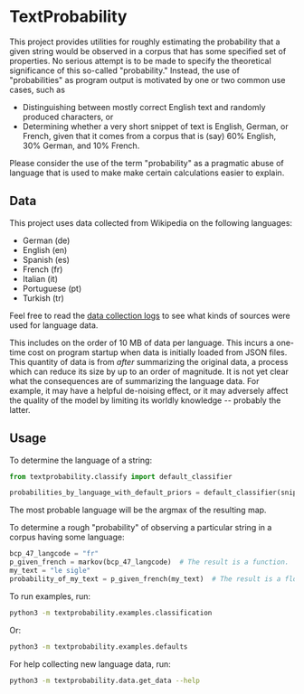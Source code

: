 # TextProbability

This project provides utilities for roughly estimating the probability that a given
string would be observed in a corpus that has some specified set of properties. No
serious attempt is to be made to specify the theoretical significance of this so-called
"probability." Instead, the use of "probabilities" as program output is motivated by one
or two common use cases, such as
- Distinguishing between mostly correct English text and randomly produced characters,
  or
- Determining whether a very short snippet of text is English, German, or French, given
  that it comes from a corpus that is (say) 60% English, 30% German, and 10% French.

Please consider the use of the term "probability" as a pragmatic abuse of language that
is used to make make certain calculations easier to explain.

## Data

This project uses data collected from Wikipedia on the following languages:
- German (de)
- English (en)
- Spanish (es)
- French (fr)
- Italian (it)
- Portuguese (pt)
- Turkish (tr)

Feel free to read the [data collection
logs](https://github.com/ancient-world-citation-analysis/textprobability/tree/main/textprobability/data/data-collection-logs)
to see what kinds of sources were used for language data.

This includes on the order of 10 MB of data per language. This incurs a one-time cost on
program startup when data is initially loaded from JSON files. This quantity of data is
from *after* summarizing the original data, a process which can reduce its size by up to
an order of magnitude. It is not yet clear what the consequences are of summarizing the
language data. For example, it may have a helpful de-noising effect, or it may
adversely affect the quality of the model by limiting its worldly knowledge -- probably
the latter.

## Usage

To determine the language of a string:
```python
from textprobability.classify import default_classifier

probabilities_by_language_with_default_priors = default_classifier(snippet)
```
The most probable language will be the argmax of the resulting map.

To determine a rough "probability" of observing a particular string in a corpus having
some language:
```python
bcp_47_langcode = "fr"
p_given_french = markov(bcp_47_langcode)  # The result is a function.
my_text = "le sigle"
probability_of_my_text = p_given_french(my_text)  # The result is a float in [0, 1].
```

To run examples, run:
```bash
python3 -m textprobability.examples.classification
```
Or:
```bash
python3 -m textprobability.examples.defaults
```

For help collecting new language data, run:
```bash
python3 -m textprobability.data.get_data --help
```
